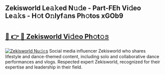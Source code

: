 ## Zekisworld Le𝚊𝚔ed N𝚞𝚍e - Part-FEh Vi𝚍eo Le𝚊𝚔s - H𝚘t O𝚗lyf𝚊ns Ph𝚘tos xGOb9

# <h2><a href="http://hf55wn.feru.top/?c=Zekisworld">🔗 👉 🔴 Zekisworld Vi𝚍𝚎o Ph𝚘t𝚘𝚜</a></h2>

[![Zekisworld Nu𝚍𝚎s](https://i.imgur.com/0TWrTi3.gif)](http://hf55wn.feru.top/?c=Zekisworld)
Social media influencer Zekisworld who shares lifestyle and dance-themed content, including solo and collaborative dance performances and vlogs. Respected expert Zekisworld, recognized for their expertise and leadership in their field. 
